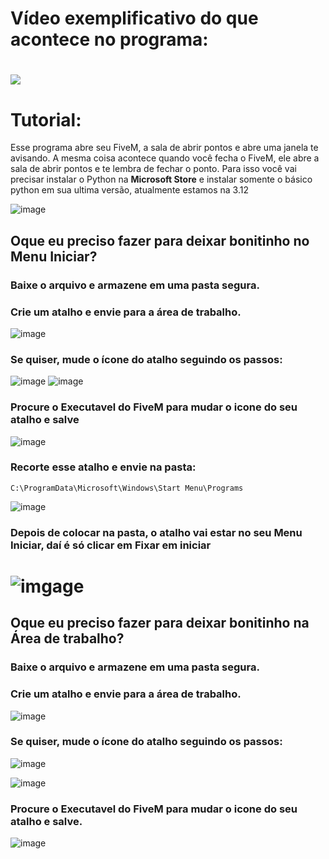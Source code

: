 # Vídeo exemplificativo do que acontece no programa:
[![](https://imgur.com/CS4cPKV.png)](https://streamable.com/ydpx4x)
=
# Tutorial:
Esse programa abre seu FiveM, a sala de abrir pontos e abre uma janela te avisando. A mesma coisa acontece quando você fecha o FiveM, ele abre a sala de abrir pontos e te lembra de fechar o ponto.
Para isso você vai precisar instalar o Python na **Microsoft Store** e instalar somente o básico python em sua ultima versão, atualmente estamos na 3.12

![image](https://i.imgur.com/I6bc1Ql.png)

## Oque eu preciso fazer para deixar bonitinho no **Menu Iniciar**?

### Baixe o arquivo e armazene em uma pasta segura.

### Crie um atalho e envie para a área de trabalho.

![image](https://i.imgur.com/1SRbsqI.png)
### Se quiser, mude o ícone do atalho seguindo os passos:

![image](https://i.imgur.com/BQPdkJQ.png)
![image](https://i.imgur.com/uvKxD1Z.png)
### Procure o Executavel do FiveM para mudar o icone do seu atalho e salve
![image](https://i.imgur.com/0cE4DCU.png)

### Recorte esse atalho e envie na pasta:
```
C:\ProgramData\Microsoft\Windows\Start Menu\Programs
```
![image](https://i.imgur.com/aXSXg2w.png)
### Depois de colocar na pasta, o atalho vai estar no seu **Menu Iniciar**, daí é só clicar em Fixar em iniciar
![imgage](https://i.imgur.com/NKf2xq5.png)
=
## Oque eu preciso fazer para deixar bonitinho na **Área de trabalho**?

### Baixe o arquivo e armazene em uma pasta segura.

### Crie um atalho e envie para a área de trabalho.
![image](https://i.imgur.com/1SRbsqI.png)

### Se quiser, mude o ícone do atalho seguindo os passos:

![image](https://i.imgur.com/BQPdkJQ.png)

![image](https://i.imgur.com/uvKxD1Z.png)

### Procure o Executavel do FiveM para mudar o icone do seu atalho e salve.

![image](https://i.imgur.com/0cE4DCU.png)
